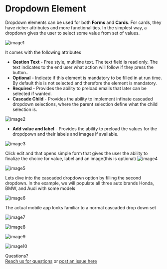 # Dropdown Element

Dropdown elements can be used for both **Forms** and **Cards**. For cards, they have richer attributes and more functionalities. In the simplest way, a dropdown gives the user to select some value from set of values.

![image1](../../../../images/cards/elements/dropdown/dropdown1.png)

It comes with the following attributes


- **Qestion Text** - Free style, multiline text. The text field is read only. The text indicates to the end user what action will follow if they press the button..
- **Optional** - Indicate if this element is mandatory to be filled in at run time. By default this is not selected and therefore the element is mandatory.
- **Required** - Provides the ability to preload emails that later can be selected if wanted. 
- **Cascade Child** - Provides the ability to implement infinate cascaded dropdown selections, where the parent selection define what the child selection is.

![image2](../../../../images/cards/elements/dropdown/dropdown2.png)

- **Add value and label** - Provides the ability to preload the values for the dropdpown and their labels and images if available.

![image3](../../../../images/cards/elements/dropdown/dropdown3.png)

Click edit and that opens simple form that gives the user the ability to finalize the choice for value, label and an image(this is optional)
![image4](../../../../images/cards/elements/dropdown/dropdown4.png)

![image5](../../../../images/cards/elements/dropdown/dropdown5.png)

Lets dive into the cascaded dropdown option by filling the second dropdown. In the example, we will populate all three auto brands Honda, BMW, and Audi with some models 

![image6](../../../../images/cards/elements/dropdown/dropdown6.png)

The actual mobile app looks familiar to a normal cascaded drop down set

![image7](../../../../images/cards/elements/dropdown/dropdown7.jpg)

![image8](../../../../images/cards/elements/dropdown/dropdown8.jpg)

![image9](../../../../images/cards/elements/dropdown/dropdown9.jpg)

![image10](../../../../images/cards/elements/dropdown/dropdown10.jpg)


Questions? <br>  <a href="https://www.acenji.com/contact" target="_blank" rel="noopener">Reach us for questions</a>   or <a href="https://github.com/acenji/acenji-help/issues" target="_blank" rel="noopener">post an issue here</a> 











